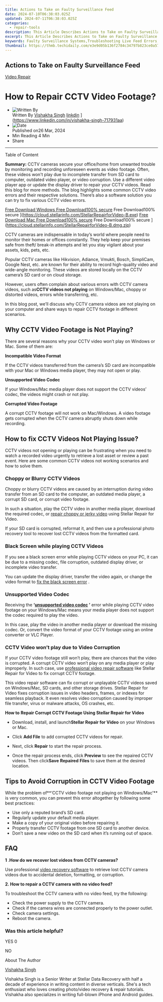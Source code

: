 ```yaml
---
title: Actions to Take on Faulty Surveillance Feed
date: 2024-07-10T06:38:03.025Z
updated: 2024-07-11T06:38:03.025Z
categories:
  - repair-tools
description: This Article Describes Actions to Take on Faulty Surveillance Feed
excerpt: This Article Describes Actions to Take on Faulty Surveillance Feed
keywords: Faulty Surveillance Systems,Troubleshooting Live Feed Errors,Surveillance System Malfunction Solutions,Rectifying Poor Security Cameras,Live Video Feed Correction Tips,Addressing Surveillance Glitches,Fixing Errors in CCTV Feeds
thumbnail: https://thmb.techidaily.com/e3e9d05b136f2784c34797b823ce0a57360ca7d16ac3c7f53dfd0d99ef2e7a1b.jpg
---
```


## Actions to Take on Faulty Surveillance Feed

[Video Repair](https://tools.techidaily.com/stellardata-recovery/buy-now/)

# How to Repair CCTV Video Footage?

* ![Written By](https://cdn-cmlep.nitrocdn.com/DLSjJVyzoVcUgUSBlgyEUoGMDKLbWXQr/assets/desktop/optimized/rev-636f8fd/secure.gravatar.com/avatar/51230a434c190250f4ff6504ca157fb6.c9bb62a8b6933fa154b7ace0a9e6f6f9)  
 Written By [Vishakha Singh](https://tools.techidaily.com/stellardata-recovery/buy-now/) [linkdin](https://cdn-cmlep.nitrocdn.com/DLSjJVyzoVcUgUSBlgyEUoGMDKLbWXQr/assets/images/optimized/rev-636f8fd/www.stellarinfo.com/public/frontEnd/images/author/linkdin.jpg) ](https://www.linkedin.com/in/vishakha-singh-717931aa)
* ![Date](https://cdn-cmlep.nitrocdn.com/DLSjJVyzoVcUgUSBlgyEUoGMDKLbWXQr/assets/images/optimized/rev-636f8fd/www.stellarinfo.com/public/frontEnd/images/author/clender.jpg)  
 Published on26 Mar, 2024
* Min Reading 4  Min
* Share

---

Table of Content

**Summary:** CCTV cameras secure your office/home from unwanted trouble by monitoring and recording unforeseen events as video footage. Often, these videos won't play due to incomplete transfer from SD card to computer, outdated video player, or video corruption. Use a different video player app or update the display driver to repair your CCTV videos. Read this blog for more methods. The blog highlights some common CCTV video errors and their respective solutions. There’s also a software solution you can try to fix various CCTV video errors.

[Free Download Windows  Free Download100% secure](https://cdn-cmlep.nitrocdn.com/DLSjJVyzoVcUgUSBlgyEUoGMDKLbWXQr/assets/images/optimized/rev-636f8fd/www.stellarinfo.com/blog/wp-content/themes/stellarblog2024/images/windows.svg)  Free Download100% secure ](https://cloud.stellarinfo.com/StellarRepairforVideo-B.exe) [Free Download Mac  Free Download100% secure](https://cdn-cmlep.nitrocdn.com/DLSjJVyzoVcUgUSBlgyEUoGMDKLbWXQr/assets/images/source/rev-636f8fd/www.stellarinfo.com/blog/wp-content/themes/stellarblog2024/images/mac-os.svg)  Free Download100% secure ](https://cloud.stellarinfo.com/StellarRepairforVideo-B.dmg.zip)

 CCTV cameras are indispensable in today’s world where people need to monitor their homes or offices constantly. They help keep your premises safe from theft/ break-in attempts and let you stay vigilant about your assets, kids, pets, etc.

 Popular CCTV cameras like Hikvision, Adiance, Vmukti, Bosch, SimpliCam, Google Nest, etc. are known for their ability to record high-quality video and wide-angle monitoring. These videos are stored locally on the CCTV camera’s SD card or on cloud storage.

 However, users often complain about various errors with CCTV camera videos, such as**CCTV videos not playing** on Windows/Mac, choppy or distorted videos, errors while transferring, etc.

 In this blog post, we’ll discuss why CCTV camera videos are not playing on your computer and share ways to repair CCTV footage in different scenarios.

## **Why CCTV Video Footage is Not Playing?**

 There are several reasons why your CCTV video won’t play on Windows or Mac. Some of them are:

**Incompatible Video Format**

 If the CCTV videos transferred from the camera’s SD card are incompatible with your Mac or Windows media player, they may not open or play.

**Unsupported Video Codec**

 If your Windows/Mac media player does not support the CCTV videos’ codec, the videos might crash or not play.

**Corrupted Video Footage**

 A corrupt CCTV footage will not work on Mac/Windows. A video footage gets corrupted when the CCTV camera abruptly shuts down while recording.

## **How to fix CCTV Videos Not Playing Issue?**

 CCTV videos not opening or playing can be frustrating when you need to watch a recorded video urgently to retrieve a lost asset or review a past event. Here are some common CCTV videos not working scenarios and how to solve them.

### **Choppy or Blurry CCTV Videos**

 Choppy or blurry CCTV videos are caused by an interruption during video transfer from an SD card to the computer, an outdated media player, a corrupt SD card, or corrupt video footage.

 In such a situation, play the CCTV video in another media player, download the required codec, or [repair choppy or jerky video](https://tools.techidaily.com/stellardata-recovery/buy-now/) using Stellar Repair for Video.

 If your SD card is corrupted, reformat it, and then use a professional photo recovery tool to recover lost CCTV videos from the formatted card.

### **Black Screen while playing CCTV Videos**

 If you see a black screen error while playing CCTV videos on your PC, it can be due to a missing codec, file corruption, outdated display driver, or incomplete video transfer.

 You can update the display driver, transfer the video again, or change the video format to [fix the black screen error](https://tools.techidaily.com/stellardata-recovery/buy-now/) .

### **Unsupported Video Codec**

 Receiving the **‘[unsupported video codec](https://tools.techidaily.com/stellardata-recovery/buy-now/) ’** error while playing CCTV video footage on your Windows/Mac means your media player does not support the codec required to play the video.

 In this case, play the video in another media player or download the missing codec. Or, convert the video format of your CCTV footage using an online converter or VLC Player.

### **CCTV Video won’t play due to Video Corruption**

 If your CCTV video footage still won’t play, there are chances that the video is corrupted. A corrupt CCTV video won’t play on any media player or play improperly. In such case, use [professional video repair software](https://tools.techidaily.com/stellardata-recovery/buy-now/) like Stellar Repair for Video to fix corrupt CCTV footage.

 This video repair software can fix corrupt or unplayable CCTV videos saved on Windows/Mac, SD cards, and other storage drives. Stellar Repair for Video fixes corruption issues in video headers, frames, or indexes for seamless playback. It even resolves video corruption caused by improper file transfer, virus or malware attacks, OS crashes, etc.

[](https://cloud.stellarinfo.com/StellarRepairforVideo-B.exe) [](https://cloud.stellarinfo.com/StellarRepairforVideo-B.dmg.zip)

**How to** **Repair Corrupt CCTV Footage Using Stellar Repair for Video**

* Download, install, and launch**Stellar Repair for Video** on your Windows or Mac.
* Click **Add File** to add corrupted CCTV videos for repair.

* Next, click **Repair** to start the repair process.

* Once the repair process ends, click **Preview** to see the repaired CCTV videos. Then click**Save** **Repaired** **Files** to save them at the desired location.

## **Tips to Avoid Corruption in CCTV Video Footage**

 While the problem of**‘CCTV video footage not playing on Windows/Mac’** is very common, you can prevent this error altogether by following some best practices:

* Use only a reputed brand’s SD card.
* Regularly update your default media player.
* Make a copy of your original video before repairing it.
* Properly transfer CCTV footage from one SD card to another device.
* Don’t save a new video on the SD card when it’s running out of space.

## **FAQ**

**1** .**How do we recover lost videos from CCTV cameras?**

 Use professional [video recovery software](https://tools.techidaily.com/stellardata-recovery/buy-now/) to retrieve lost CCTV camera videos due to accidental deletion, formatting, or corruption.

**2\. How to repair a CCTV camera with no video feed?**

To troubleshoot the CCTV camera with no video feed, try the following:

* Check the power supply to the CCTV camera.
* Check if the camera wires are connected properly to the power outlet.
* Check camera settings.
* Reboot the camera.

### Was this article helpful?

YES 0

NO

About The Author

[Vishakha Singh](https://tools.techidaily.com/stellardata-recovery/buy-now/) [](https://www.linkedin.com/in/vishakha-singh-717931aa)

 Vishakha Singh is a Senior Writer at Stellar Data Recovery with half a decade of experience in writing content in diverse verticals. She's a tech enthusiast who loves creating photo/video recovery & repair tutorials. Vishakha also specializes in writing full-blown iPhone and Android guides.

<ins class="adsbygoogle"
     style="display:block"
     data-ad-format="autorelaxed"
     data-ad-client="ca-pub-7571918770474297"
     data-ad-slot="1223367746"></ins>



<ins class="adsbygoogle"
     style="display:block"
     data-ad-client="ca-pub-7571918770474297"
     data-ad-slot="8358498916"
     data-ad-format="auto"
     data-full-width-responsive="true"></ins>



